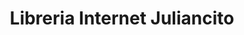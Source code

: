 ---
title: "Libreria Internet Juliancito"
url: /retalhuleu/libreria-internet-juliancito/
shop: Allgemein
---